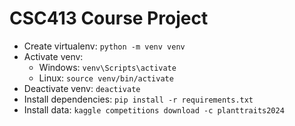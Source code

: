 # CSC413 Course Project

- Create virtualenv: `python -m venv venv`
- Activate venv:
    - Windows: `venv\Scripts\activate`
    - Linux: `source venv/bin/activate`
- Deactivate venv: `deactivate`
- Install dependencies: `pip install -r requirements.txt`
- Install data: `kaggle competitions download -c planttraits2024`